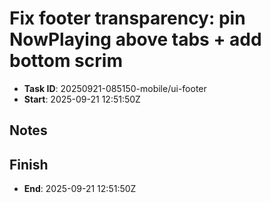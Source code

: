 # Fix footer transparency: pin NowPlaying above tabs + add bottom scrim

- **Task ID**: 20250921-085150-mobile/ui-footer
- **Start**:  2025-09-21 12:51:50Z

## Notes

## Finish
- **End**: 2025-09-21 12:51:50Z

